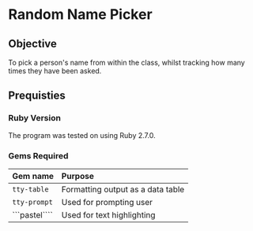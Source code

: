 # Random Name Picker

## Objective

To pick a person's name from within the class, whilst tracking how many times they have been asked.

## Prequisties

### Ruby Version

The program was tested on using Ruby 2.7.0.

### Gems Required

| Gem name         | Purpose                           |
| :--------------- | :-------------------------------- |
| ```tty-table```  | Formatting output as a data table |
| ```tty-prompt``` | Used for prompting user           |
| ```pastel````    | Used for text highlighting        |
